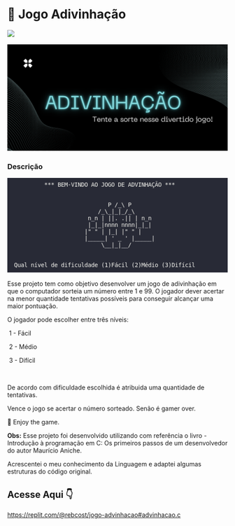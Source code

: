 # 🎰 Jogo Adivinhação 

<div> 
    <img src="https://img.shields.io/badge/C-00599C?style=for-the-badge&logo=c&logoColor=white"></img>
</div>

![image](https://github.com/rebcost/jogo-advinhacao/blob/main/banner.png)

### Descrição

![jogo-adivinhacao](https://github.com/rebcost/jogo-advinhacao/blob/main/adivinhacao.png)

Esse projeto tem como objetivo desenvolver um jogo de adivinhação em que o computador sorteia um número entre 1 e 99. O jogador dever acertar na menor quantidade tentativas possíveis para conseguir alcançar uma maior pontuação.

O jogador pode escolher entre três níveis:

​        1 - Fácil

​        2 - Médio

​        3 - Difícil

​    

De acordo com dificuldade escolhida é atribuida uma quantidade de tentativas.     

Vence o jogo se acertar o número sorteado. Senão é gamer over.



👾   Enjoy the game.



**Obs:** Esse projeto foi desenvolvido utilizando com referência o livro - Introdução à programação em C: Os primeiros passos de um desenvolvedor do autor Maurício Aniche.

Acrescentei o meu conhecimento da Linguagem e adaptei algumas estruturas do código original.



## Acesse Aqui 👇 

https://replit.com/@rebcost/jogo-advinhacao#advinhacao.c
